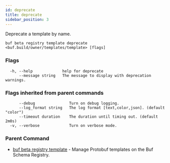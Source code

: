 ```yaml
---
id: deprecate
title: deprecate
sidebar_position: 3
---
```

Deprecate a template by name.

```
buf beta registry template deprecate <buf.build/owner/templates/template> [flags]
```

### Flags

```
  -h, --help             help for deprecate
      --message string   The message to display with deprecation warnings.
```

### Flags inherited from parent commands

```
      --debug               Turn on debug logging.
      --log_format string   The log format [text,color,json]. (default "color")
      --timeout duration    The duration until timing out. (default 2m0s)
  -v, --verbose             Turn on verbose mode.
```

### Parent Command

* [buf beta registry template](index.md)	 - Manage Protobuf templates on the Buf Schema Registry.
